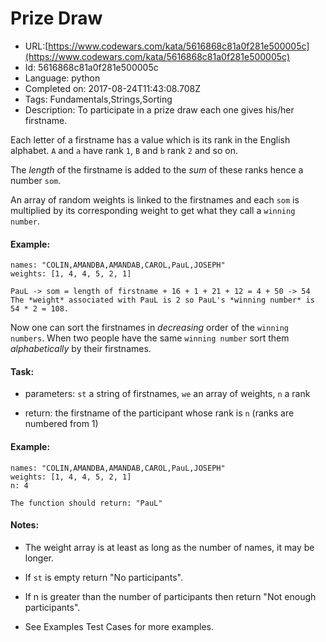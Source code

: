 # Prize Draw

 - URL:[https://www.codewars.com/kata/5616868c81a0f281e500005c](https://www.codewars.com/kata/5616868c81a0f281e500005c)
 - Id: 5616868c81a0f281e500005c
 - Language: python
 - Completed on: 2017-08-24T11:43:08.708Z
 - Tags: Fundamentals,Strings,Sorting
 - Description:
To participate in a prize draw each one gives his/her firstname. 

Each letter of a firstname
has a value which is its rank in the English alphabet. `A` and `a` have rank `1`, `B` and `b` rank `2` and so on. 

The *length* of the firstname is added to the *sum* of these ranks hence a number `som`. 

An array of random weights is linked to the firstnames and each `som` is multiplied by its corresponding weight to get what they call a `winning number`.

#### Example:
```
names: "COLIN,AMANDBA,AMANDAB,CAROL,PauL,JOSEPH"
weights: [1, 4, 4, 5, 2, 1]

PauL -> som = length of firstname + 16 + 1 + 21 + 12 = 4 + 50 -> 54
The *weight* associated with PauL is 2 so PauL's *winning number* is 54 * 2 = 108.
```
Now one can sort the firstnames in *decreasing* order of the `winning numbers`. When two people have the same `winning number` sort them *alphabetically* by their firstnames.

#### Task:

- parameters: `st` a string of firstnames, `we` an array of weights, `n` a rank 

- return: the firstname of the participant whose rank is `n` 
(ranks are numbered from 1)

#### Example:
```
names: "COLIN,AMANDBA,AMANDAB,CAROL,PauL,JOSEPH"
weights: [1, 4, 4, 5, 2, 1]
n: 4

The function should return: "PauL"
```
#### Notes:
- The weight array is at least as long as the number of names, it may be longer.

- If `st` is empty return "No participants".

- If n is greater than the number of participants then return "Not enough participants".

- See Examples Test Cases for more examples.
